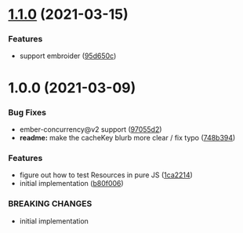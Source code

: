 # [1.1.0](https://github.com/CrowdStrike/ember-resource-tasks/compare/v1.0.0...v1.1.0) (2021-03-15)


### Features

* support embroider ([95d650c](https://github.com/CrowdStrike/ember-resource-tasks/commit/95d650c9e181dfa5e3c27b1afbb75ed1a4602d14))

# 1.0.0 (2021-03-09)


### Bug Fixes

* ember-concurrency@v2 support ([97055d2](https://github.com/CrowdStrike/ember-resource-tasks/commit/97055d20488ce5312de8a995ce20312143349747))
* **readme:** make the cacheKey blurb more clear / fix typo ([748b394](https://github.com/CrowdStrike/ember-resource-tasks/commit/748b394294b892ae0392fefae8c1def26785673a))


### Features

* figure out how to test Resources in pure JS ([1ca2214](https://github.com/CrowdStrike/ember-resource-tasks/commit/1ca2214787d58e376b6c1e2727b7d4dc2393942a))
* initial implementation ([b80f006](https://github.com/CrowdStrike/ember-resource-tasks/commit/b80f006bc604af0f23f96f64ced78321d1fdcc70))


### BREAKING CHANGES

* initial implementation

